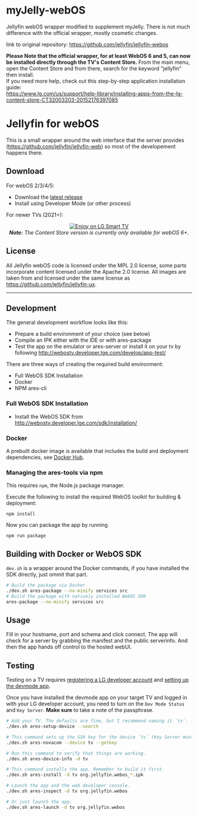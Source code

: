 

# myJelly-webOS
Jellyfin webOS wrapper modified to supplement myJelly.
There is not much difference with the official wrapper, mostly cosmetic changes.

link to original repository:
https://github.com/jellyfin/jellyfin-webos

<strong>Please Note that the official wrapper, for at least WebOS 6 and 5, can now be installed directly through the TV's Content Store.</strong>
From the main menu, open the Content Store and from there, search for the keyword "jellyfin" then install.
<br>
If you need more help, check out this step-by-step application installation guide:
<br>
https://www.lg.com/us/support/help-library/installing-apps-from-the-lg-content-store-CT32003203-20152176397085
<br>

# Jellyfin for webOS
This is a small wrapper around the web interface that the server provides (https://github.com/jellyfin/jellyfin-web) so most of the developement happens there.


## Download

For webOS 2/3/4/5:
* Download the [latest release](https://github.com/jellyfin/jellyfin-webos/releases/latest)
* Install using Developer Mode (or other process)

For newer TVs (2021+):
<p align="center">
<a href="https://us.lgappstv.com/main/tvapp/detail?appId=1030579"><img alt="Enjoy on LG Smart TV" src="https://repo.jellyfin.org/releases/other/lg-badge/LG_BADGE_greyborders_135x40.png"/></a>
<br/>
<em><strong>Note:</strong>  The Content Store version is currently only available for webOS 6+.</em>
</p>


## License
All Jellyfin webOS code is licensed under the MPL 2.0 license, some parts incorporate content licensed under the Apache 2.0 license. All images are taken from and licensed under the same license as https://github.com/jellyfin/jellyfin-ux.

---

## Development

The general development workflow looks like this:

- Prepare a build environment of your choice (see below)
- Compile an IPK either with the IDE or with ares-package
- Test the app on the emulator or ares-server or install it on your tv by following http://webostv.developer.lge.com/develop/app-test/

There are three ways of creating the required build environment:

- Full WebOS SDK Installation
- Docker
- NPM ares-cli

### Full WebOS SDK Installation

- Install the WebOS SDK from http://webostv.developer.lge.com/sdk/installation/

### Docker

A prebuilt docker image is available that includes the build and deployment dependencies, see [Docker Hub](https://ghcr.io/oddstr13/docker-tizen-webos-sdk).

### Managing the ares-tools via npm

This requires `npm`, the Node.js package manager.

Execute the following to install the required WebOS toolkit for building & deployment:

`npm install`

Now you can package the app by running

`npm run package`

## Building with Docker or WebOS SDK

`dev.sh` is a wrapper around the Docker commands, if you have installed the SDK directly, just ommit that part.

```sh
# Build the package via Docker
./dev.sh ares-package --no-minify services src
# Build the package with natively installed WebOS SDK
ares-package --no-minify services src
```

## Usage
Fill in your hostname, port and schema and click connect. The app will check for a server by grabbing the manifest and the public serverinfo.
And then the app hands off control to the hosted webUI.


## Testing
Testing on a TV requires [registering a LG developer account](https://webostv.developer.lge.com/develop/app-test/preparing-account/) and [setting up the devmode app](https://webostv.developer.lge.com/develop/app-test/using-devmode-app/).

Once you have installed the devmode app on your target TV and logged in with your LG developer account, you need to turn on the `Dev Mode Status` and `Key Server`.
**Make sure** to take a note of the passphrase.

```sh
# Add your TV. The defaults are fine, but I recommend naming it `tv`.
./dev.sh ares-setup-device --search

# This command sets up the SSH key for the device `tv` (Key Server must be running)
./dev.sh ares-novacom --device tv --getkey

# Run this command to verify that things are working.
./dev.sh ares-device-info -d tv

# This command installs the app. Remember to build it first.
./dev.sh ares-install -d tv org.jellyfin.webos_*.ipk

# Launch the app and the web developer console.
./dev.sh ares-inspect -d tv org.jellyfin.webos

# Or just launch the app.
./dev.sh ares-launch -d tv org.jellyfin.webos
```
